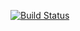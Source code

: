 [![Build Status](https://travis-ci.org/BehlulKeremSisman/myDemoApp.svg?branch=master)](https://travis-ci.org/BehlulKeremSisman/myDemoApp)
